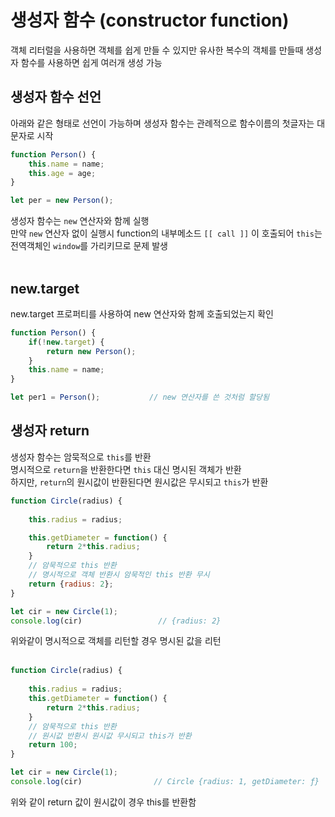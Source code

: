 # 생성자 함수 (constructor function)
객체 리터럴을 사용하면 객체를 쉽게 만들 수 있지만 유사한 복수의 객체를 만들때 생성자 함수를 사용하면 쉽게 여러개 생성 가능

## 생성자 함수 선언<br>
아래와 같은 형태로 선언이 가능하며 생성자 함수는 관례적으로 함수이름의 첫글자는 대문자로 시작<br>

```javascript
function Person() {
    this.name = name;
    this.age = age;
}

let per = new Person();
```

생성자 함수는 ```new``` 연산자와 함께 실행<br>
만약 ```new``` 연산자 없이 실행시 function의 내부메소드 ```[[ call ]]``` 이 호출되어 ```this```는 전역객체인 ```window```를 가리키므로 문제 발생<br><br>

## new.target<br>
new.target 프로퍼티를 사용하여 new 연산자와 함께 호출되었는지 확인<br>

```javascript
function Person() {
    if(!new.target) {
        return new Person();
    }
    this.name = name;
}

let per1 = Person();           // new 연산자를 쓴 것처럼 할당됨
```

## 생성자 return<br>
생성자 함수는 암묵적으로 ```this```를 반환<br>
명시적으로 ```return```을 반환한다면 ```this``` 대신 명시된 객체가 반환<br>
하지만, ```return```의 원시값이 반환된다면 원시값은 무시되고  ```this```가 반환

```javascript
function Circle(radius) {
    
    this.radius = radius;

    this.getDiameter = function() {
        return 2*this.radius;
    }
    // 암묵적으로 this 반환
    // 명시적으로 객체 반환시 암묵적인 this 반환 무시
    return {radius: 2};
}    

let cir = new Circle(1);
console.log(cir)                 // {radius: 2}
```

위와같이 명시적으로 객체를 리턴할 경우 명시된 값을 리턴 <br><br>


```javascript
function Circle(radius) {
    
    this.radius = radius;
    this.getDiameter = function() {
        return 2*this.radius;
    }
    // 암묵적으로 this 반환
    // 원시값 반환시 원시값 무시되고 this가 반환
    return 100;
}    

let cir = new Circle(1);
console.log(cir)                // Circle {radius: 1, getDiameter: ƒ} 
```

위와 같이 return 값이 원시값이 경우 this를 반환함







